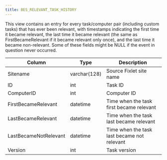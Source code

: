 ```yaml
---
title: BES_RELEVANT_TASK_HISTORY
---
```


This view contains an entry for every task/computer pair (including custom tasks)
that has ever been relevant, with timestamps indicating the first time it became
relevant, the last time it became relevant (the same as FirstBecameRelevant if it
became relevant only once), and the last time it became non-relevant. Some of
these fields might be NULL if the event in question never occurred.

| Column        | Type           |  Description  |
| ------------- | ------------- | ----- |
| Sitename | varchar(128) | Source Fixlet site name |
| ID      | int | Task ID |
| ComputerID      | int | Computer ID |
| FirstBecameRelevant      | datetime | Time when the task first became relevant |
| LastBecameRelevant      | datetime | Time when the task last became relevant |
| LastBecameNotRelevant      | datetime | Time when the task last became not relevant |
| Version | int | Task version |



